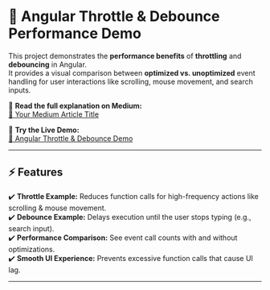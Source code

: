 # 🚀 Angular Throttle & Debounce Performance Demo

This project demonstrates the **performance benefits** of **throttling** and **debouncing** in Angular.  
It provides a visual comparison between **optimized vs. unoptimized** event handling for user interactions like scrolling, mouse movement, and search inputs.

📖 **Read the full explanation on Medium:**  
[🔗 Your Medium Article Title](https://medium.com/@lamasonmez/debouncing-vs-throttling-when-to-use-which-with-angular-demo-5f778ae6e2ba)  

🎯 **Try the Live Demo:**  
[🚀 Angular Throttle & Debounce Demo](https://angular-dist-debounce-throttle.onrender.com/)  

---

## ⚡ Features  
✔️ **Throttle Example:** Reduces function calls for high-frequency actions like scrolling & mouse movement.  
✔️ **Debounce Example:** Delays execution until the user stops typing (e.g., search input).  
✔️ **Performance Comparison:** See event call counts with and without optimizations.  
✔️ **Smooth UI Experience:** Prevents excessive function calls that cause UI lag.  

---